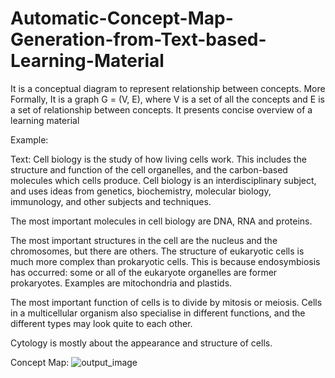# Automatic-Concept-Map-Generation-from-Text-based-Learning-Material
It is a conceptual diagram to represent relationship between concepts. More Formally, It is a graph G = (V, E), where V is a set of all the concepts and E is a set of relationship between concepts. It presents concise overview of a learning material

Example:

Text: 
Cell biology is the study of how living cells work. This includes the structure and function of the cell organelles, and the carbon-based molecules which cells produce. Cell biology is an interdisciplinary subject, and uses ideas from genetics, biochemistry, molecular biology, immunology, and other subjects and techniques.

The most important molecules in cell biology are DNA, RNA and proteins.

The most important structures in the cell are the nucleus and the chromosomes, but there are others. The structure of eukaryotic cells is much more complex than prokaryotic cells. This is because endosymbiosis has occurred: some or all of the eukaryote organelles are former prokaryotes. Examples are mitochondria and plastids.

The most important function of cells is to divide by mitosis or meiosis. Cells in a multicellular organism also specialise in different functions, and the different types may look quite to each other.

Cytology is mostly about the appearance and structure of cells.

Concept Map:
![output_image](https://user-images.githubusercontent.com/8338645/104903361-3c4b6180-59c3-11eb-99e1-63eacc3a1a39.png)
